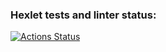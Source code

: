 ### Hexlet tests and linter status:
[![Actions Status](https://github.com/konstsem/python-project-lvl1/workflows/hexlet-check/badge.svg)](https://github.com/konstsem/python-project-lvl1/actions)